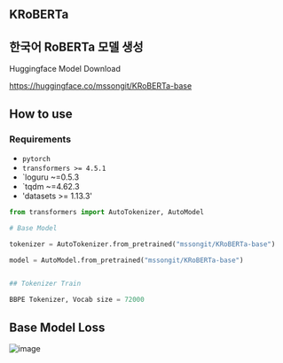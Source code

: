 ## KRoBERTa

## 한국어 RoBERTa 모델 생성


Huggingface Model Download

https://huggingface.co/mssongit/KRoBERTa-base

## How to use

### Requirements

- `pytorch`
- `transformers >= 4.5.1`
- `loguru ~=0.5.3
- `tqdm ~=4.62.3
- 'datasets >= 1.13.3'



```python
from transformers import AutoTokenizer, AutoModel

# Base Model

tokenizer = AutoTokenizer.from_pretrained("mssongit/KRoBERTa-base")

model = AutoModel.from_pretrained("mssongit/KRoBERTa-base")


## Tokenizer Train

BBPE Tokenizer, Vocab size = 72000
```

## Base Model Loss

![image](https://github.com/mssongit/KRoBERTa/assets/95903180/9edac05f-7b8a-4fed-8acb-3ccd99ff6c78)
